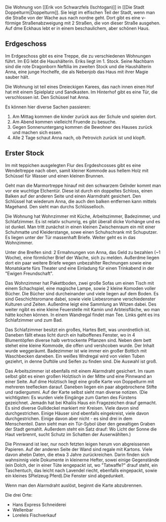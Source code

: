 Die Wohnung von [[Erik von Schwarzfels (Ischtogan)]] in [[Die Stadt Doppelturm|Doppelturm]]. Sie leigt im elfischen Teil der Stadt, wenn man die Straße von der Wache aus nach nordne geht. Dort gibt es eine v-förmige Straßenabzweigung mit 2 Straßen, die von dieser Straße ausgehen. Auf dme Eckhaus lebt er in einem beschaulichem, aber schönen Haus.

## Erdgeschoss

Im Erdgeschoss gibt es eine Treppe, die zu verschiedenen Wohnungen führt. Im EG lebt die Haushälterin. Eriks liegt im 1. Stock. Seine Nachbarn sind die rote Dragonborn Neftilia im zweiten Stock und die Haushälterin Anna, eine junge Hochelfe, die als Nebenjob das Haus mit ihrer Magie sauber hält. 

Die Wohnung ist teil eines Dreieckigen Karees, das nach innen einen Hof hat mit einem Spielplatz und Sandkasten. Im Hinterhof gibt es eine Tür, die verschlossen ist. Den Schüssel hat Anna.

Es können hier diverse Sachen passieren:
1. Am Mittag kommen die kinder zurück aus der Schule und spielen dort.
2. Am Abend kommen vielleicht Fruende zu besuche.
3. Gegen Sonnenuntergang kommen die Bewohner des Hauses zurück und machen sich essen.
4. Alle 2 Tage schaut Anna nach, ob Petrovich zurück ist und klopft.

## Erster Stock

Im mit teppichen ausgelegten Flur des Ergdeshcosses gibt es eine Wendeltreppe nach oben, samit kleiner Kommode aus hellem Holz mit Schüssel für Wasser und einen kleinen Brunnen.

Geht man die Marmortreppe hinauf mit den schwarzem Gelnder kommt man vor eie wuchtige EIchentür. Diese ist durch ein doppeltes Schloss, einen Balken auf der anderen Seite und einen Alarmdraht gesichert. Den Schlüssel hat wiederum Anna, die auch den balken entfernen kann mittels Magehand. Den sieht man durchs Schlüsselloch.

Die Wohnung hat Wohnzimmer mit Küche, Arbeitszimmer, Badezimmer, und Schlafzimmer. Es ist relativ schumrig, es gibt überall dicke Vorhänge und es ist dunkel. Man tritt zunächst in einen kleinen Zwischenraum ein mit einer Schuhmatte und Kleiderstange, sowe einen Schuhschrank mit Schuputzer. Es liegen unter der Tür massenhaft Briefe. Weiter geht es in das Wohnzimmer.

Unter dne Breifen sind: 2 Ermahnungen von Anna, das Geld zu bezahlen (~1 Woche), eine förmlicher Brief der Wache, sich zu melden. Außerdme liegen dort ein paar weitere Briefe wegen unbezahlter Rechnungen sowie eine Monatskarte fürs Theater und eine Einladung für einen Trinkabend in der "Ewigen Freundschaft".

Das Wohnzimmer hat Pakettboden, zwei große Sofas um einen Tisch mit einem Schachspiel, eine magische Lampe, sowie 2 kleine Komoden voller Bücher. Die Bücher sind durcheinander und viele liegen auf dem Boden. Es sind Geschichtsromane dabei, sowie viele Liebesromane verschiedenster Kulturen und Zeiten. Außerdme leigt eine Sammlung an Witzen dabei. Des weiter ngibt es eine kleine Feuerstelle mit Kamin und Arbteisfläche, wo man hätte kochen können. In einem Wandregal findet man Tee. 
Links geht es ins Schlafzimmer und zum Bad.

Das Schlafzimmer besitzt ein großes, Hartes Bett, was unordnetlich ist. Daneben fällt etwas licht durch ein halboffenes Fenster, wo in 4 Blumentöpfen diverse halb vertrockente Pflanzen sind. Neben dem bett stehet eine kleine Kommode, die offen und vershcoben wurde. Der Inhalt wurde weggeräumt.
Badezimmer ist wie immer ein großer Bottich mit Waschbecken daneben. Ein weißes Wndregal wird von vielen Tuben geziehrt, in denne Duftöle und Seifen zu finden sind. Die Auswahl ist groß.

Das Arbeitszimmer ist ebenfalls mit einem Alarmdraht gesichert. Im raum selbst gibt es einen großen Holztisch in der Mitte und eine Pinnwand an einer Seite.  Auf dme Holztisch liegt eine große Karte von Doppelturm mit mehreren teeflecken darauf. Daneben liegen ein paar abgebrochene Stifte und radiergummi. Auf der Karte selbst sieht man diverse notizen.
(Die wichtigsten: Es wurden viele Eingänge zum Garten des Fürstens gezeichnet. Jemadn hat bei Khaliis Haus ein Fragezeichen drauf gemacht. Es sind diverse Gullideckel markiert mir Kreisen. Viele davon sind durchgestrichen. Einige Häuser sind ebenfalls eingekreist, viele davon durchgestrichen. Einige davon aber nicht - es sind drei in dem Menschenteil. Dann sieht man ein Tür-Sybol über den gewaltigen Graben der Stadt gemahlt. Außerdem steht ein Satz drauf: Wo Licht der Sonne die Haut verbrennt, sucht Schutz im Schatten der Auserwählten.)

Die Pinnwand ist leer, nur noch fetzten leigen herum von abgreissenen Papieren. Auf der anderen Seite der Wand sind regale mit Kartons. Viele davon ahebn Daten, die etwa 3 Jahre zurückreichen. Darin finden sich wahnsinnig viele Dokumente in kleinerne Hefter, sowei einige Gegenstände (ein Dolch, der in einer Tüte iengepackt ist, wo "Tatwaffe?" drauf steht, ein Taschentuch, das leicht nach Lavendel riecht, ebenfalls eingepackt, sowie ein kleines SPielzeug Pferd).Die Fenster sind abgedunkelt. 

Wenn man den Alarmdraht auslöst, beginnt die Karte abzubrennen.

Die drei Orte:
- Hans Express Schneiderei
- Wellenbar
- Loreleis Fischverkauf